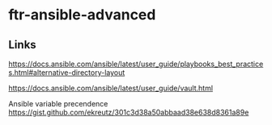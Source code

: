 # ftr-ansible-advanced

## Links

https://docs.ansible.com/ansible/latest/user_guide/playbooks_best_practices.html#alternative-directory-layout

https://docs.ansible.com/ansible/latest/user_guide/vault.html

Ansible variable precendence
https://gist.github.com/ekreutz/301c3d38a50abbaad38e638d8361a89e


